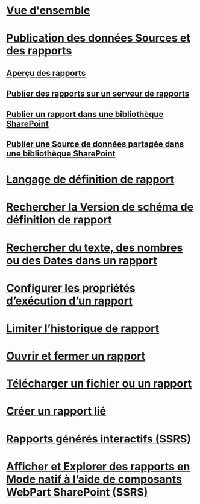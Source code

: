 # [Vue d'ensemble](reporting-services-reports-ssrs.md)  
# [Publication des données Sources et des rapports](publishing-data-sources-and-reports.md)  
## [Aperçu des rapports](previewing-reports.md)  
## [Publier des rapports sur un serveur de rapports](publishing-reports-to-a-report-server.md)  
## [Publier un rapport dans une bibliothèque SharePoint](publish-a-report-to-a-sharepoint-library.md)  
## [Publier une Source de données partagée dans une bibliothèque SharePoint](publish-a-shared-data-source-to-a-sharepoint-library.md)  
# [Langage de définition de rapport](report-definition-language-ssrs.md)  
# [Rechercher la Version de schéma de définition de rapport](find-the-report-definition-schema-version-ssrs.md)  
# [Rechercher du texte, des nombres ou des Dates dans un rapport](find-text-numbers-or-dates-in-a-report.md)  
# [Configurer les propriétés d’exécution d’un rapport](configure-execution-properties-for-a-report-report-manager.md)  
# [Limiter l’historique de rapport](limit-report-history-report-manager.md)  
# [Ouvrir et fermer un rapport](open-and-close-a-report-report-manager.md)  
# [Télécharger un fichier ou un rapport](upload-a-file-or-report-report-manager.md)  
# [Créer un rapport lié](create-a-linked-report.md)  
# [Rapports générés interactifs (SSRS)](clickthrough-reports-ssrs.md)  
# [Afficher et Explorer des rapports en Mode natif à l’aide de composants WebPart SharePoint (SSRS)](view-and-explore-native-mode-reports-using-sharepoint-web-parts-ssrs.md)  
